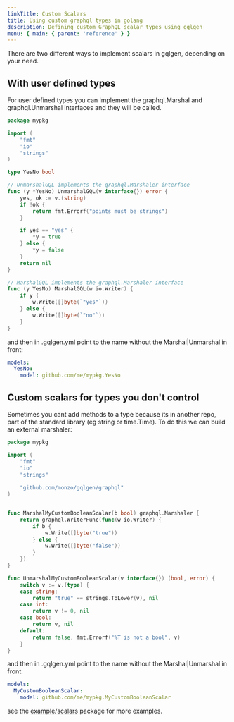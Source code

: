 ```yaml
---
linkTitle: Custom Scalars
title: Using custom graphql types in golang
description: Defining custom GraphQL scalar types using gqlgen
menu: { main: { parent: 'reference' } }
---
```


There are two different ways to implement scalars in gqlgen, depending on your need.


## With user defined types
For user defined types you can implement the graphql.Marshal and graphql.Unmarshal interfaces and they will be called.

```go
package mypkg

import (
	"fmt"
	"io"
	"strings"
)

type YesNo bool

// UnmarshalGQL implements the graphql.Marshaler interface
func (y *YesNo) UnmarshalGQL(v interface{}) error {
	yes, ok := v.(string)
	if !ok {
		return fmt.Errorf("points must be strings")
	}

	if yes == "yes" {
		*y = true
	} else {
		*y = false
	}
	return nil
}

// MarshalGQL implements the graphql.Marshaler interface
func (y YesNo) MarshalGQL(w io.Writer) {
	if y {
		w.Write([]byte(`"yes"`))
	} else {
		w.Write([]byte(`"no"`))
	}
}
```

and then in .gqlgen.yml point to the name without the Marshal|Unmarshal in front:
```yaml
models:
  YesNo:
    model: github.com/me/mypkg.YesNo
```


## Custom scalars for types you don't control

Sometimes you cant add methods to a type because its in another repo, part of the standard 
library (eg string or time.Time). To do this we can build an external marshaler:

```go
package mypkg

import (
	"fmt"
	"io"
	"strings"
	
	"github.com/monzo/gqlgen/graphql"
)


func MarshalMyCustomBooleanScalar(b bool) graphql.Marshaler {
	return graphql.WriterFunc(func(w io.Writer) {
		if b {
			w.Write([]byte("true"))
		} else {
			w.Write([]byte("false"))
		}
	})
}

func UnmarshalMyCustomBooleanScalar(v interface{}) (bool, error) {
	switch v := v.(type) {
	case string:
		return "true" == strings.ToLower(v), nil
	case int:
		return v != 0, nil
	case bool:
		return v, nil
	default:
		return false, fmt.Errorf("%T is not a bool", v)
	}
}
```

and then in .gqlgen.yml point to the name without the Marshal|Unmarshal in front:
```yaml
models:
  MyCustomBooleanScalar:
    model: github.com/me/mypkg.MyCustomBooleanScalar
```

see the [example/scalars](https://github.com/monzo/gqlgen/tree/master/example/scalars) package for more examples.
